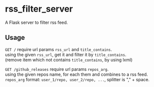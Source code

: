 # rss_filter_server
A Flask server to filter rss feed.  

## Usage
`GET /` require url params `rss_url` and `title_contains`.  
using the given `rss_url`, get it and filter it by `title_contains`.  
(remove item which not contains `title_contains`, by using lxml)

`GET /github_releases` require url params `repos_arg`.  
using the given repos name, for each them and combines to a rss feed.  
`repos_arg` format: `user_1/repo, user_2/repo, ...`, splitter is "," + space.

